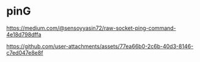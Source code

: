 # pinG 

https://medium.com/@sensoyyasin72/raw-socket-ping-command-4e18d798dffa

https://github.com/user-attachments/assets/77ea66b0-2c6b-40d3-8146-c7ed047e8e8f

